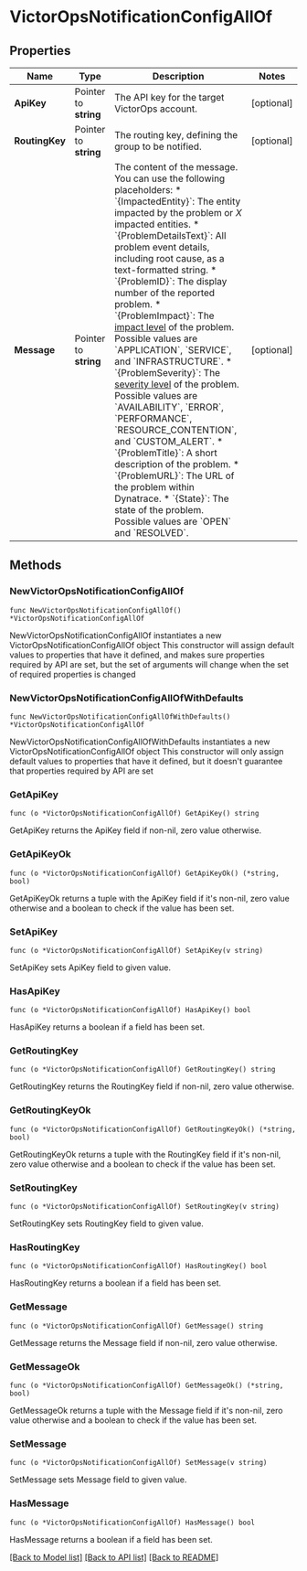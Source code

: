 # VictorOpsNotificationConfigAllOf

## Properties

Name | Type | Description | Notes
------------ | ------------- | ------------- | -------------
**ApiKey** | Pointer to **string** | The API key for the target VictorOps account. | [optional] 
**RoutingKey** | Pointer to **string** | The routing key, defining the group to be notified. | [optional] 
**Message** | Pointer to **string** | The content of the message.   You can use the following placeholders:  * &#x60;{ImpactedEntity}&#x60;: The entity impacted by the problem or *X* impacted entities.  * &#x60;{ProblemDetailsText}&#x60;: All problem event details, including root cause, as a text-formatted string.  * &#x60;{ProblemID}&#x60;: The display number of the reported problem.  * &#x60;{ProblemImpact}&#x60;: The [impact level](https://www.dynatrace.com/support/help/shortlink/impact-analysis) of the problem. Possible values are &#x60;APPLICATION&#x60;, &#x60;SERVICE&#x60;, and &#x60;INFRASTRUCTURE&#x60;.  * &#x60;{ProblemSeverity}&#x60;: The [severity level](https://www.dynatrace.com/support/help/shortlink/event-types) of the problem. Possible values are &#x60;AVAILABILITY&#x60;, &#x60;ERROR&#x60;, &#x60;PERFORMANCE&#x60;, &#x60;RESOURCE_CONTENTION&#x60;, and &#x60;CUSTOM_ALERT&#x60;.  * &#x60;{ProblemTitle}&#x60;: A short description of the problem.  * &#x60;{ProblemURL}&#x60;: The URL of the problem within Dynatrace.  * &#x60;{State}&#x60;: The state of the problem. Possible values are &#x60;OPEN&#x60; and &#x60;RESOLVED&#x60;.   | [optional] 

## Methods

### NewVictorOpsNotificationConfigAllOf

`func NewVictorOpsNotificationConfigAllOf() *VictorOpsNotificationConfigAllOf`

NewVictorOpsNotificationConfigAllOf instantiates a new VictorOpsNotificationConfigAllOf object
This constructor will assign default values to properties that have it defined,
and makes sure properties required by API are set, but the set of arguments
will change when the set of required properties is changed

### NewVictorOpsNotificationConfigAllOfWithDefaults

`func NewVictorOpsNotificationConfigAllOfWithDefaults() *VictorOpsNotificationConfigAllOf`

NewVictorOpsNotificationConfigAllOfWithDefaults instantiates a new VictorOpsNotificationConfigAllOf object
This constructor will only assign default values to properties that have it defined,
but it doesn't guarantee that properties required by API are set

### GetApiKey

`func (o *VictorOpsNotificationConfigAllOf) GetApiKey() string`

GetApiKey returns the ApiKey field if non-nil, zero value otherwise.

### GetApiKeyOk

`func (o *VictorOpsNotificationConfigAllOf) GetApiKeyOk() (*string, bool)`

GetApiKeyOk returns a tuple with the ApiKey field if it's non-nil, zero value otherwise
and a boolean to check if the value has been set.

### SetApiKey

`func (o *VictorOpsNotificationConfigAllOf) SetApiKey(v string)`

SetApiKey sets ApiKey field to given value.

### HasApiKey

`func (o *VictorOpsNotificationConfigAllOf) HasApiKey() bool`

HasApiKey returns a boolean if a field has been set.

### GetRoutingKey

`func (o *VictorOpsNotificationConfigAllOf) GetRoutingKey() string`

GetRoutingKey returns the RoutingKey field if non-nil, zero value otherwise.

### GetRoutingKeyOk

`func (o *VictorOpsNotificationConfigAllOf) GetRoutingKeyOk() (*string, bool)`

GetRoutingKeyOk returns a tuple with the RoutingKey field if it's non-nil, zero value otherwise
and a boolean to check if the value has been set.

### SetRoutingKey

`func (o *VictorOpsNotificationConfigAllOf) SetRoutingKey(v string)`

SetRoutingKey sets RoutingKey field to given value.

### HasRoutingKey

`func (o *VictorOpsNotificationConfigAllOf) HasRoutingKey() bool`

HasRoutingKey returns a boolean if a field has been set.

### GetMessage

`func (o *VictorOpsNotificationConfigAllOf) GetMessage() string`

GetMessage returns the Message field if non-nil, zero value otherwise.

### GetMessageOk

`func (o *VictorOpsNotificationConfigAllOf) GetMessageOk() (*string, bool)`

GetMessageOk returns a tuple with the Message field if it's non-nil, zero value otherwise
and a boolean to check if the value has been set.

### SetMessage

`func (o *VictorOpsNotificationConfigAllOf) SetMessage(v string)`

SetMessage sets Message field to given value.

### HasMessage

`func (o *VictorOpsNotificationConfigAllOf) HasMessage() bool`

HasMessage returns a boolean if a field has been set.


[[Back to Model list]](../README.md#documentation-for-models) [[Back to API list]](../README.md#documentation-for-api-endpoints) [[Back to README]](../README.md)


